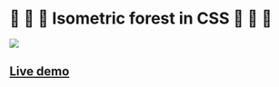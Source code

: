 # :deciduous_tree: :evergreen_tree: :deciduous_tree: Isometric forest in CSS :deciduous_tree: :evergreen_tree: :deciduous_tree:

![](http://i.imgur.com/wuq1FhM.png?1)

## [Live demo](http://karolgorecki.pl/isometric/)
